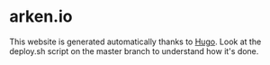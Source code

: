 arken.io
========

This website is generated automatically thanks to [Hugo](http://hugo.spf13.com/). Look at the deploy.sh script on the master branch to understand how it's done.
